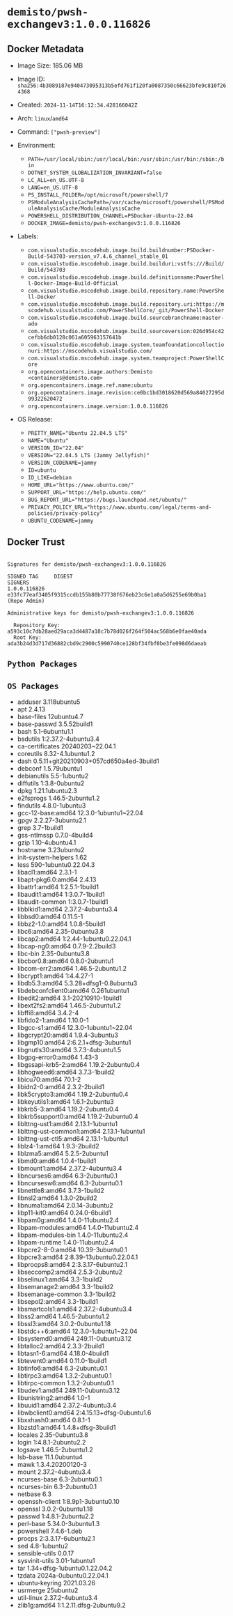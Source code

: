 # `demisto/pwsh-exchangev3:1.0.0.116826`

## Docker Metadata
- Image Size: 185.06 MB
- Image ID: `sha256:4b3089187e940473095313b5efd761f120fa0087350c66623bfe9c810f264368`
- Created: `2024-11-14T16:12:34.428166042Z`
- Arch: `linux`/`amd64`
- Command: `["pwsh-preview"]`
- Environment:
  - `PATH=/usr/local/sbin:/usr/local/bin:/usr/sbin:/usr/bin:/sbin:/bin`
  - `DOTNET_SYSTEM_GLOBALIZATION_INVARIANT=false`
  - `LC_ALL=en_US.UTF-8`
  - `LANG=en_US.UTF-8`
  - `PS_INSTALL_FOLDER=/opt/microsoft/powershell/7`
  - `PSModuleAnalysisCachePath=/var/cache/microsoft/powershell/PSModuleAnalysisCache/ModuleAnalysisCache`
  - `POWERSHELL_DISTRIBUTION_CHANNEL=PSDocker-Ubuntu-22.04`
  - `DOCKER_IMAGE=demisto/pwsh-exchangev3:1.0.0.116826`
- Labels:
  - `com.visualstudio.mscodehub.image.build.buildnumber:PSDocker-Build-543703-version_v7.4.6_channel_stable_01`
  - `com.visualstudio.mscodehub.image.build.builduri:vstfs:///Build/Build/543703`
  - `com.visualstudio.mscodehub.image.build.definitionname:PowerShell-Docker-Image-Build-Official`
  - `com.visualstudio.mscodehub.image.build.repository.name:PowerShell-Docker`
  - `com.visualstudio.mscodehub.image.build.repository.uri:https://mscodehub.visualstudio.com/PowerShellCore/_git/PowerShell-Docker`
  - `com.visualstudio.mscodehub.image.build.sourcebranchname:master-ado`
  - `com.visualstudio.mscodehub.image.build.sourceversion:026d954c42cefbb6db0128c061a605963157641b`
  - `com.visualstudio.mscodehub.image.system.teamfoundationcollectionuri:https://mscodehub.visualstudio.com/`
  - `com.visualstudio.mscodehub.image.system.teamproject:PowerShellCore`
  - `org.opencontainers.image.authors:Demisto <containers@demisto.com>`
  - `org.opencontainers.image.ref.name:ubuntu`
  - `org.opencontainers.image.revision:ce0bc1bd3018620d569a84027295d99322620472`
  - `org.opencontainers.image.version:1.0.0.116826`

- OS Release:
  - `PRETTY_NAME="Ubuntu 22.04.5 LTS"`
  - `NAME="Ubuntu"`
  - `VERSION_ID="22.04"`
  - `VERSION="22.04.5 LTS (Jammy Jellyfish)"`
  - `VERSION_CODENAME=jammy`
  - `ID=ubuntu`
  - `ID_LIKE=debian`
  - `HOME_URL="https://www.ubuntu.com/"`
  - `SUPPORT_URL="https://help.ubuntu.com/"`
  - `BUG_REPORT_URL="https://bugs.launchpad.net/ubuntu/"`
  - `PRIVACY_POLICY_URL="https://www.ubuntu.com/legal/terms-and-policies/privacy-policy"`
  - `UBUNTU_CODENAME=jammy`

## Docker Trust
```

Signatures for demisto/pwsh-exchangev3:1.0.0.116826

SIGNED TAG     DIGEST                                                             SIGNERS
1.0.0.116826   e33fc77eaf3405f9315ccdb155b80b77738f676eb23c6e1a0a5d6255e69b0ba1   (Repo Admin)

Administrative keys for demisto/pwsh-exchangev3:1.0.0.116826

  Repository Key:	a593c10c7db28aed29aca3d4487a18c7b78d026f264f504ac568b6e0fae40ada
  Root Key:	ada3b24d3d717d36882cbd9c2900c5990740ce128bf34fbf0be3fe098d6daeab

```

## `Python Packages`


## `OS Packages`

* adduser	3.118ubuntu5
* apt	2.4.13
* base-files	12ubuntu4.7
* base-passwd	3.5.52build1
* bash	5.1-6ubuntu1.1
* bsdutils	1:2.37.2-4ubuntu3.4
* ca-certificates	20240203~22.04.1
* coreutils	8.32-4.1ubuntu1.2
* dash	0.5.11+git20210903+057cd650a4ed-3build1
* debconf	1.5.79ubuntu1
* debianutils	5.5-1ubuntu2
* diffutils	1:3.8-0ubuntu2
* dpkg	1.21.1ubuntu2.3
* e2fsprogs	1.46.5-2ubuntu1.2
* findutils	4.8.0-1ubuntu3
* gcc-12-base:amd64	12.3.0-1ubuntu1~22.04
* gpgv	2.2.27-3ubuntu2.1
* grep	3.7-1build1
* gss-ntlmssp	0.7.0-4build4
* gzip	1.10-4ubuntu4.1
* hostname	3.23ubuntu2
* init-system-helpers	1.62
* less	590-1ubuntu0.22.04.3
* libacl1:amd64	2.3.1-1
* libapt-pkg6.0:amd64	2.4.13
* libattr1:amd64	1:2.5.1-1build1
* libaudit1:amd64	1:3.0.7-1build1
* libaudit-common	1:3.0.7-1build1
* libblkid1:amd64	2.37.2-4ubuntu3.4
* libbsd0:amd64	0.11.5-1
* libbz2-1.0:amd64	1.0.8-5build1
* libc6:amd64	2.35-0ubuntu3.8
* libcap2:amd64	1:2.44-1ubuntu0.22.04.1
* libcap-ng0:amd64	0.7.9-2.2build3
* libc-bin	2.35-0ubuntu3.8
* libcbor0.8:amd64	0.8.0-2ubuntu1
* libcom-err2:amd64	1.46.5-2ubuntu1.2
* libcrypt1:amd64	1:4.4.27-1
* libdb5.3:amd64	5.3.28+dfsg1-0.8ubuntu3
* libdebconfclient0:amd64	0.261ubuntu1
* libedit2:amd64	3.1-20210910-1build1
* libext2fs2:amd64	1.46.5-2ubuntu1.2
* libffi8:amd64	3.4.2-4
* libfido2-1:amd64	1.10.0-1
* libgcc-s1:amd64	12.3.0-1ubuntu1~22.04
* libgcrypt20:amd64	1.9.4-3ubuntu3
* libgmp10:amd64	2:6.2.1+dfsg-3ubuntu1
* libgnutls30:amd64	3.7.3-4ubuntu1.5
* libgpg-error0:amd64	1.43-3
* libgssapi-krb5-2:amd64	1.19.2-2ubuntu0.4
* libhogweed6:amd64	3.7.3-1build2
* libicu70:amd64	70.1-2
* libidn2-0:amd64	2.3.2-2build1
* libk5crypto3:amd64	1.19.2-2ubuntu0.4
* libkeyutils1:amd64	1.6.1-2ubuntu3
* libkrb5-3:amd64	1.19.2-2ubuntu0.4
* libkrb5support0:amd64	1.19.2-2ubuntu0.4
* liblttng-ust1:amd64	2.13.1-1ubuntu1
* liblttng-ust-common1:amd64	2.13.1-1ubuntu1
* liblttng-ust-ctl5:amd64	2.13.1-1ubuntu1
* liblz4-1:amd64	1.9.3-2build2
* liblzma5:amd64	5.2.5-2ubuntu1
* libmd0:amd64	1.0.4-1build1
* libmount1:amd64	2.37.2-4ubuntu3.4
* libncurses6:amd64	6.3-2ubuntu0.1
* libncursesw6:amd64	6.3-2ubuntu0.1
* libnettle8:amd64	3.7.3-1build2
* libnsl2:amd64	1.3.0-2build2
* libnuma1:amd64	2.0.14-3ubuntu2
* libp11-kit0:amd64	0.24.0-6build1
* libpam0g:amd64	1.4.0-11ubuntu2.4
* libpam-modules:amd64	1.4.0-11ubuntu2.4
* libpam-modules-bin	1.4.0-11ubuntu2.4
* libpam-runtime	1.4.0-11ubuntu2.4
* libpcre2-8-0:amd64	10.39-3ubuntu0.1
* libpcre3:amd64	2:8.39-13ubuntu0.22.04.1
* libprocps8:amd64	2:3.3.17-6ubuntu2.1
* libseccomp2:amd64	2.5.3-2ubuntu2
* libselinux1:amd64	3.3-1build2
* libsemanage2:amd64	3.3-1build2
* libsemanage-common	3.3-1build2
* libsepol2:amd64	3.3-1build1
* libsmartcols1:amd64	2.37.2-4ubuntu3.4
* libss2:amd64	1.46.5-2ubuntu1.2
* libssl3:amd64	3.0.2-0ubuntu1.18
* libstdc++6:amd64	12.3.0-1ubuntu1~22.04
* libsystemd0:amd64	249.11-0ubuntu3.12
* libtalloc2:amd64	2.3.3-2build1
* libtasn1-6:amd64	4.18.0-4build1
* libtevent0:amd64	0.11.0-1build1
* libtinfo6:amd64	6.3-2ubuntu0.1
* libtirpc3:amd64	1.3.2-2ubuntu0.1
* libtirpc-common	1.3.2-2ubuntu0.1
* libudev1:amd64	249.11-0ubuntu3.12
* libunistring2:amd64	1.0-1
* libuuid1:amd64	2.37.2-4ubuntu3.4
* libwbclient0:amd64	2:4.15.13+dfsg-0ubuntu1.6
* libxxhash0:amd64	0.8.1-1
* libzstd1:amd64	1.4.8+dfsg-3build1
* locales	2.35-0ubuntu3.8
* login	1:4.8.1-2ubuntu2.2
* logsave	1.46.5-2ubuntu1.2
* lsb-base	11.1.0ubuntu4
* mawk	1.3.4.20200120-3
* mount	2.37.2-4ubuntu3.4
* ncurses-base	6.3-2ubuntu0.1
* ncurses-bin	6.3-2ubuntu0.1
* netbase	6.3
* openssh-client	1:8.9p1-3ubuntu0.10
* openssl	3.0.2-0ubuntu1.18
* passwd	1:4.8.1-2ubuntu2.2
* perl-base	5.34.0-3ubuntu1.3
* powershell	7.4.6-1.deb
* procps	2:3.3.17-6ubuntu2.1
* sed	4.8-1ubuntu2
* sensible-utils	0.0.17
* sysvinit-utils	3.01-1ubuntu1
* tar	1.34+dfsg-1ubuntu0.1.22.04.2
* tzdata	2024a-0ubuntu0.22.04.1
* ubuntu-keyring	2021.03.26
* usrmerge	25ubuntu2
* util-linux	2.37.2-4ubuntu3.4
* zlib1g:amd64	1:1.2.11.dfsg-2ubuntu9.2
